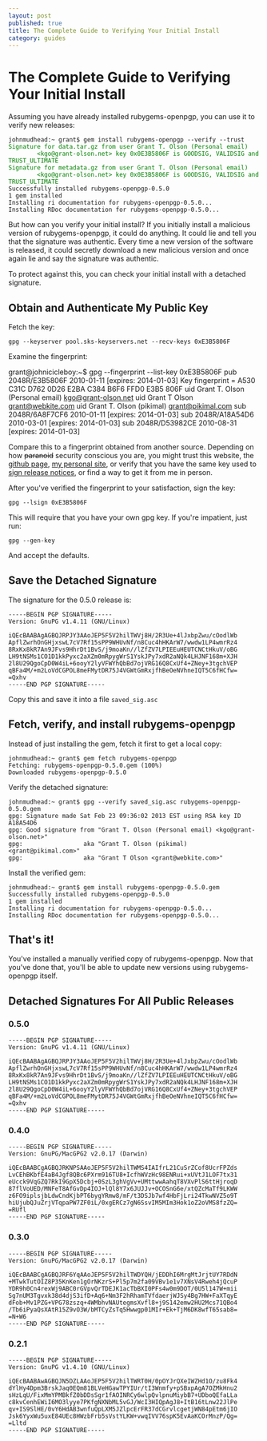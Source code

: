 ```yaml
---
layout: post
published: true
title: The Complete Guide to Verifying Your Initial Install
category: guides
---
```


The Complete Guide to Verifying Your Initial Install
====================================================

Assuming you have already installed rubygems-openpgp, you can use it
to verify new releases:

<pre><code>johnmudhead:~ grant$ gem install rubygems-openpgp --verify --trust
<span style='color:green;'>Signature for data.tar.gz from user Grant T. Olson (Personal email) 
        &lt;kgo@grant-olson.net&gt; key 0x0E3B5806F is GOODSIG, VALIDSIG and TRUST_ULTIMATE
Signature for metadata.gz from user Grant T. Olson (Personal email) 
        &lt;kgo@grant-olson.net&gt; key 0x0E3B5806F is GOODSIG, VALIDSIG and TRUST_ULTIMATE</span>
Successfully installed rubygems-openpgp-0.5.0
1 gem installed
Installing ri documentation for rubygems-openpgp-0.5.0...
Installing RDoc documentation for rubygems-openpgp-0.5.0...
</code></pre>

But how can you verify your initial install?  If you initially install
a malicious version of rubygems-openpgp, it could do anything.  It
could lie and tell you that the signature was authentic.  Every time a
new version of the software is released, it could secretly download a
new malicious version and once again lie and say the signature was
authentic.

To protect against this, you can check your initial install with a
detached signature.

Obtain and Authenticate My Public Key
-------------------------------------

Fetch the key:

    gpg --keyserver pool.sks-keyservers.net --recv-keys 0xE3B5806F

Examine the fingerprint:

   grant@johnicicleboy:~$ gpg --fingerprint --list-key 0xE3B5806F
    pub   2048R/E3B5806F 2010-01-11 [expires: 2014-01-03]
          Key fingerprint = A530 C31C D762 0D26 E2BA  C384 B6F6 FFD0 E3B5 806F
    uid                  Grant T. Olson (Personal email) <kgo@grant-olson.net>
    uid                  Grant T Olson <grant@webkite.com>
    uid                  Grant T. Olson (pikimal) <grant@pikimal.com>
    sub   2048R/6A8F7CF6 2010-01-11 [expires: 2014-01-03]
    sub   2048R/A18A54D6 2010-03-01 [expires: 2014-01-03]
    sub   2048R/D53982CE 2010-08-31 [expires: 2014-01-03]

Compare this to a fingerprint obtained from another source.  Depending
on how <del>paranoid</del> security conscious you are, you might trust
this website, the [github
page](https://github.com/grant-olson/rubygems-openpgp-ca.org), [my
personal site](http://www.grant-olson.net/openpgp-key), or verify that
you have the same key used to [sign release
notices](http://www.ruby-forum.com/topic/4411248#new), or find a way
to get it from me in person.

After you've verified the fingerprint to your satisfaction, sign the
key:

    gpg --lsign 0xE3B5806F

This will require that you have your own gpg key.  If you're
impatient, just run:

    gpg --gen-key

And accept the defaults.

Save the Detached Signature
---------------------------

The signature for the 0.5.0 release is:

    -----BEGIN PGP SIGNATURE-----
    Version: GnuPG v1.4.11 (GNU/Linux)
    
    iQEcBAABAgAGBQJRPJY3AAoJEP5F5V2hilTWVj8H/2R3Ue+4lJxbpZwu/cOodlWb
    ApflZwrhOnGHjxswL7cV7Rf15sPP9WHUvNf/n8Cuc4hHKArW7/wwdw1LP4wmrRz4
    8RxKx8kR7An9JFvs9HhrDt1BvS/j9moaKn//lZfZV7LPIEEuHEUTCNCtHkuV/oBG
    LH9tNSMs1CO1D1kkPyxc2aXZm0mRpygWrS1YskJPy7xdR2aNQk4LHJNF168m+XJH
    2l8U29QgoCpD0W4iL+6ooyY2lyVFWYhQbBd7ojVRG16Q8CxUf4+ZNey+3tgchVEP
    qBFa4M/+m2LoVdCGPOL8meFMytDR75J4VGWtGmRxjfhBeOeNVhneIQT5C6fHCfw=
    =Qxhv
    -----END PGP SIGNATURE-----

Copy this and save it into a file `saved_sig.asc`

Fetch, verify, and install rubygems-openpgp
-------------------------------------------

Instead of just installing the gem, fetch it first to get a local
copy:

    johnmudhead:~ grant$ gem fetch rubygems-openpgp
    Fetching: rubygems-openpgp-0.5.0.gem (100%)
    Downloaded rubygems-openpgp-0.5.0

Verify the detached signature:

    johnmudhead:~ grant$ gpg --verify saved_sig.asc rubygems-openpgp-0.5.0.gem 
    gpg: Signature made Sat Feb 23 09:36:02 2013 EST using RSA key ID A18A54D6
    gpg: Good signature from "Grant T. Olson (Personal email) <kgo@grant-olson.net>"
    gpg:                 aka "Grant T. Olson (pikimal) <grant@pikimal.com>"
    gpg:                 aka "Grant T Olson <grant@webkite.com>"

Install the verified gem:

    johnmudhead:~ grant$ gem install rubygems-openpgp-0.5.0.gem 
    Successfully installed rubygems-openpgp-0.5.0
    1 gem installed
    Installing ri documentation for rubygems-openpgp-0.5.0...
    Installing RDoc documentation for rubygems-openpgp-0.5.0...

That's it!
----------

You've installed a manually verified copy of rubygems-openpgp.  Now
that you've done that, you'll be able to update new versions using
rubygems-openpgp itself.

Detached Signatures For All Public Releases
-------------------------------------------

### 0.5.0

    -----BEGIN PGP SIGNATURE-----
    Version: GnuPG v1.4.11 (GNU/Linux)
    
    iQEcBAABAgAGBQJRPJY3AAoJEP5F5V2hilTWVj8H/2R3Ue+4lJxbpZwu/cOodlWb
    ApflZwrhOnGHjxswL7cV7Rf15sPP9WHUvNf/n8Cuc4hHKArW7/wwdw1LP4wmrRz4
    8RxKx8kR7An9JFvs9HhrDt1BvS/j9moaKn//lZfZV7LPIEEuHEUTCNCtHkuV/oBG
    LH9tNSMs1CO1D1kkPyxc2aXZm0mRpygWrS1YskJPy7xdR2aNQk4LHJNF168m+XJH
    2l8U29QgoCpD0W4iL+6ooyY2lyVFWYhQbBd7ojVRG16Q8CxUf4+ZNey+3tgchVEP
    qBFa4M/+m2LoVdCGPOL8meFMytDR75J4VGWtGmRxjfhBeOeNVhneIQT5C6fHCfw=
    =Qxhv
    -----END PGP SIGNATURE-----

### 0.4.0

    -----BEGIN PGP SIGNATURE-----
    Version: GnuPG/MacGPG2 v2.0.17 (Darwin)
    
    iQEcBAABCgAGBQJRKNPSAAoJEP5F5V2hilTWMS4IAIfrL21CuSrZCof8UcrFPZds
    LvCEhBKbfE4aB4Jgf8QBc6PXrm916TU8+IcfhWVzHc98ENRui+xUVtJ1LOF7tx31
    eUcck9VqGZQ7RkI9GpX5Dcbj+0SzL3ghVgVv+UMttwwAahqT8VXvPlS6ttHjroqD
    87flVoUED/MNFeT8AfGvDp4IOJ+lQl8Y7x6JUJJv+OCOSnG6e/xtQZcMaTf9LKWW
    z6FO9iplsjbLdwCndKjbPT6bygYRmw8/mF/t3DSJb7wf4HbFjLri24TkwNVZ5o9T
    hiUjubQJuZrjVTqpaPW7ZF0iL/0xgERCz7gN6SsvIM5MIm3Hok1oZ2oVMS8fzZQ=
    =RUfl
    -----END PGP SIGNATURE-----


### 0.3.0

    -----BEGIN PGP SIGNATURE-----
    Version: GnuPG/MacGPG2 v2.0.17 (Darwin)
    
    iQEcBAABCgAGBQJRF6YqAAoJEP5F5V2hilTWDYQH/jEDDhI6MrgMtJrjtUY7RDdN
    +MTwkTutOIZ8P35KnKen1gOrNKzrS+Pl5p7m2fa09VBv1e1v7XNsV4Rweh4jQcuP
    YDR9h0Cn4rexWj9ABC0rGVpvQrTDEJK1acTbBXI0PFs4w0m9DOT/0U5l147W+mii
    Sg7nUM3Tgvxk38d4djS3ifD+Aq6+Nm3F2hRhamTVfdaerjWJSy4Bg7HW+FaXTqyE
    dFob+Mv1PZG+VPG78zszq+4WMbhvNAUtegmsXvfl8+j9S142emw2HU2Mcs71QBo4
    /Tb6iPyaQsXAtR15Z9vO3W/bMTCyZsTq5Hwwgp01MIr+Ek+TjM6DK8wfT65sab8=
    =N+W6
    -----END PGP SIGNATURE-----

### 0.2.1

    -----BEGIN PGP SIGNATURE-----
    Version: GnuPG v1.4.10 (GNU/Linux)
    
    iQEcBAABAwAGBQJN5DZLAAoJEP5F5V2hilTWRT0H/0pOYJrQXeIWZHd1O/zu8Fk4
    dYlHy4Dpm3BrskJaq0EQm81BLVeHGawTPYIUr/tI3Wnmfy+pSBxpAgA7OZMkHnu2
    sHzLqU/FixMmYPMBkfZ0bDDsSgr1fAOINRCy6wlpQvlpnuMiybB7+UDboQEfaLLa
    c8kvCenhEWiI6MO3lyye7PKfgNXNbML5vGJ/WcI3HIQpAgJ8+ItB16tLnw22JlPe
    qv+IS9SlHE/0vY6HdAB3wnfuQpLXM5JZlpcErFR37dCGrvlcgetjWN84pEtm6jIO
    Jsk6YyxWu5uxE84UEc8HWzbFrb5sVstYLKW+vwqIVV76spK5EvAaKCOrMnzP/Qg=
    =Lltd
    -----END PGP SIGNATURE-----

